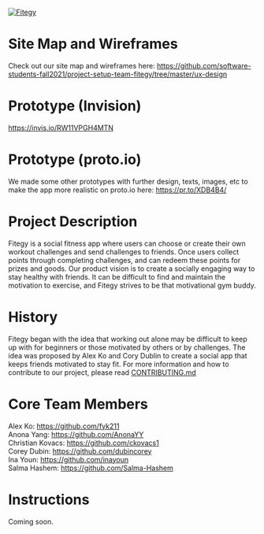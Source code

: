 [![Fitegy](https://circleci.com/gh/fitegy/software-students-fall2021/project-setup-team-fitegy.svg?style=svg)](https://app.circleci.com/pipelines/github/software-students-fall2021/project-setup-team-fitegy/61/workflows/d3328b56-d1f9-4d26-b830-b43384ded38c/jobs/119) 

# Site Map and Wireframes
Check out our site map and wireframes here: https://github.com/software-students-fall2021/project-setup-team-fitegy/tree/master/ux-design

# Prototype (Invision)
https://invis.io/RW11VPGH4MTN

# Prototype (proto.io)
We made some other prototypes with further design, texts, images, etc to make the app more realistic on proto.io here: https://pr.to/XDB4B4/

# Project Description

Fitegy is a social fitness app where users can choose or create their own workout challenges and send challenges to friends. Once users collect points through completing challenges, and can redeem these points for prizes and goods. 
Our product vision is to create a socially engaging way to stay healthy with friends. It can be difficult to find and maintain the motivation to exercise, and Fitegy strives to be that motivational gym buddy.

# History
Fitegy began with the idea that working out alone may be difficult to keep up with for beginners or those motivated by others or by challenges. The idea was proposed by Alex Ko and Cory Dublin to create a social app that keeps friends motivated to stay fit. For more information and how to contribute to our project, please read [CONTRIBUTING.md](./CONTRIBUTING.md)

# Core Team Members
Alex Ko: https://github.com/fyk211 \
Anona Yang: https://github.com/AnonaYY \
Christian Kovacs: https://github.com/ckovacs1 \
Corey Dubin: https://github.com/dubincorey \
Ina Youn: https://github.com/inayoun \
Salma Hashem: https://github.com/Salma-Hashem

# Instructions
Coming soon.



